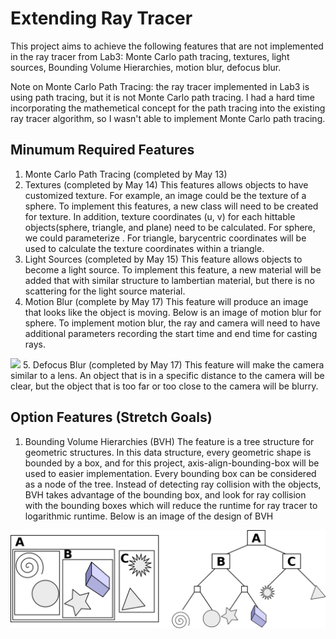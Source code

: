 # Extending Ray Tracer
This project aims to achieve the following features that are not implemented in the ray tracer from Lab3: Monte Carlo path tracing, textures, light sources, Bounding Volume Hierarchies, motion blur, defocus blur. 

Note on Monte Carlo Path Tracing: the ray tracer implemented in Lab3 is using path tracing, but it is not Monte Carlo path tracing. I had a hard time incorporating the mathemetical concept for the path tracing into the existing ray tracer algorithm, so I wasn't able to implement Monte Carlo path tracing.

## Minumum Required Features
1. Monte Carlo Path Tracing (completed by May 13) 
2. Textures (completed by May 14)
This features allows objects to have customized texture. For example, an image could be the texture of a sphere. To implement this features, a new class will need to be created for texture. In addition, texture coordinates (u, v) for each hittable objects(sphere, triangle, and plane) need to be calculated. For sphere, we could parameterize . For triangle, barycentric coordinates will be used to calculate the texture coordinates within a triangle. 
3. Light Sources (completed by May 15)
This feature allows objects to become a light source. To implement this feature, a new material will be added that with similar structure to lambertian material, but there is no scattering for the light source material. 
4. Motion Blur (complete by May 17)
This feature will produce an image that looks like the object is moving. Below is an image of motion blur for sphere. To implement motion blur, the ray and camera will need to have additional parameters recording the start time and end time for casting rays.
<img src='./images/motion.png'  width='550' />
5. Defocus Blur (completed by May 17)
This feature will make the camera similar to a lens. An object that is in a specific distance to the camera will be clear, but the object that is too far or too close to the camera will be blurry.

## Option Features (Stretch Goals)
1. Bounding Volume Hierarchies (BVH)
The feature is a tree structure for geometric structures. In this data structure, every geometric shape is bounded by a box, and for this project, axis-align-bounding-box will be used to easier implementation. Every bounding box can be considered as a node of the tree. Instead of detecting ray collision with the objects, BVH takes advantage of the bounding box, and look for ray collision with the bounding boxes which will reduce the runtime for ray tracer to logarithmic runtime. Below is an image of the design of BVH
<img src='./images/bounding.png'  width='550' />

